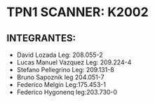 # TPN1 SCANNER: K2002

## INTEGRANTES:
<ul>
  <li>
    David Lozada Leg: 208.055-2
  </li>
  <li>
    Lucas Manuel Vazquez Leg: 209.224-4
  </li>
  <li>
    Stefano Pellegrino Leg: 209.131-8
  </li>
    <li>
    Bruno Sapoznik leg 204.051-7
  </li>
  <li>
    Federico Melgin Leg:175.453-1
  </li>
  <li>
    Federico Hygonenq leg:203.730-0
  </li>
</ul>

